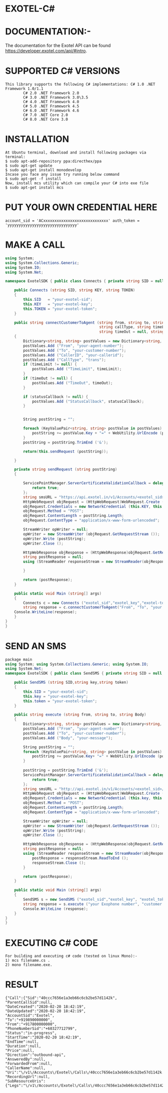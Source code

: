 # EXOTEL-C#

# DOCUMENTATION:-

The documentation for the Exotel API can be found https://developer.exotel.com/api/#intro.

# SUPPORTED C# VERSIONS

    This library supports the following C# implementations: C# 1.0 .NET Framework 1.0/1.1
            C# 2.0 .NET Framework 2.0
            C# 3.0 .NET Framework 3.0\3.5
            C# 4.0 .NET Framework 4.0
            C# 5.0 .NET Framework 4.5
            C# 6.0 .NET Framework 4.6
            C# 7.0 .NET Core 2.0
            C# 8.0 .NET Core 3.0

# INSTALLATION

    At Ubuntu terminal, download and install following packages via terminal:
    $ sudo apt-add-repository ppa:directhex/ppa
    $ sudo apt-get update
    $ sudo apt-get install monodevelop
    Incase you face any issue try running below command
    $ sudo apt-get -f install
    Now, install mcs utility which can compile your C# into exe file
    $ sudo apt-get install mcs

# PUT  YOUR OWN CREDENTIAL HERE

    account_sid = 'ACxxxxxxxxxxxxxxxxxxxxxxxxxxxxx' auth_token = 'yyyyyyyyyyyyyyyyyyyyyyyyyyyyyyy'
    

# MAKE A CALL

```csharp
using System; 
using System.Collections.Generic;
using System.IO; 
using System.Net;

namespace ExotelSDK { public class Connects { private string SID = null; private string KEY = null; private string TOKEN = null ;

    public Connects (string SID, string KEY, string TOKEN)
    {
        this.SID   = "your-exotel-sid";
        this.KEY   = "your-exotel-key";
        this.TOKEN = "your-exotel-token";
    }

    public string connectCustomerToAgent (string from, string to, string callerID,
                                          string callType, string timeLimit = null,
                                          string timeOut = null, string statusCallback = null)
    {
        Dictionary<string, string> postValues = new Dictionary<string, string> ();
        postValues.Add ("From", "your-agent-number");
        postValues.Add ("To", "your-customer-number");
        postValues.Add ("CallerID", "your-callerid");
        postValues.Add ("CallType", "trans");
        if (timeLimit != null) {
            postValues.Add ("TimeLimit", timeLimit);
        }
        if (timeOut != null) {
            postValues.Add ("TimeOut", timeOut);
        }

        if (statusCallback != null) {
            postValues.Add ("StatusCallback", statusCallback);
        }


        String postString = "";

        foreach (KeyValuePair<string, string> postValue in postValues) {
            postString += postValue.Key + "=" + WebUtility.UrlEncode (postValue.Value) + "&";
        }
        postString = postString.TrimEnd ('&');

        return(this.sendRequest (postString));

    }

    private string sendRequest (string postString)
    {

        ServicePointManager.ServerCertificateValidationCallback = delegate {
            return true;
        };
        string smsURL = "https://api.exotel.in/v1/Accounts/<exotel_sid>/Calls/connect";
        HttpWebRequest objRequest = (HttpWebRequest)WebRequest.Create (smsURL);
        objRequest.Credentials = new NetworkCredential (this.KEY, this.TOKEN);
        objRequest.Method = "POST";
        objRequest.ContentLength = postString.Length;
        objRequest.ContentType = "application/x-www-form-urlencoded";

        StreamWriter opWriter = null;
        opWriter = new StreamWriter (objRequest.GetRequestStream ());
        opWriter.Write (postString);
        opWriter.Close ();

        HttpWebResponse objResponse = (HttpWebResponse)objRequest.GetResponse ();
        string postResponse = null;
        using (StreamReader responseStream = new StreamReader(objResponse.GetResponseStream())) {

        }

        return (postResponse);
    }

    public static void Main (string[] args)
    {
        Connects c = new Connects ("exotel_sid","exotel_key","exotel-token");
        string response = c.connectCustomerToAgent("From", "To", "your exotel VN", "trans");
    Console.WriteLine(response);
    }
}
}
```

# SEND AN SMS

```csharp
package main
using System; using System.Collections.Generic; using System.IO;
using System.Net;
namespace ExotelSDK { public class SendSMS { private string SID = null; private string key = null; private string token =null ;

    public SendSMS (string SID,string key,string token)
    {
        this.SID = "your-exotel-sid";
        this.key = "your-exotel-key";
        this.token = "your-exotel-token";
    }

    public string execute (string from, string to, string Body)
    {
        Dictionary<string, string> postValues = new Dictionary<string, string> ();
        postValues.Add ("From", "your-agent-number");
        postValues.Add ("To", "your-customer-number");
        postValues.Add ("Body", "your-message");

        String postString = "";
        foreach (KeyValuePair<string, string> postValue in postValues) {
            postString += postValue.Key+ "=" + WebUtility.UrlEncode (postValue.Value) + "&";
        }
        
        postString = postString.TrimEnd ('&');
        ServicePointManager.ServerCertificateValidationCallback = delegate {
            return true;
        };
        string smsURL = "http://api.exotel.in/v1/Accounts/<exotel_sid>/Sms/send";
        HttpWebRequest objRequest = (HttpWebRequest)WebRequest.Create (smsURL);
        objRequest.Credentials = new NetworkCredential (this.key, this.token);
        objRequest.Method = "POST";
        objRequest.ContentLength = postString.Length;
        objRequest.ContentType = "application/x-www-form-urlencoded";

        StreamWriter opWriter = null;
        opWriter = new StreamWriter (objRequest.GetRequestStream ());
        opWriter.Write (postString);
        opWriter.Close ();

        HttpWebResponse objResponse = (HttpWebResponse)objRequest.GetResponse ();
        string postResponse = null;
        using (StreamReader responseStream = new StreamReader(objResponse.GetResponseStream())) {
            postResponse = responseStream.ReadToEnd ();
            responseStream.Close ();
        }

        return (postResponse);
    }

    public static void Main (string[] args)
    {
        SendSMS s = new SendSMS ("exotel_sid","exotel_key", "exotel_token");
        string response = s.execute ("your Exophone number", "customer no.", "body");
        Console.WriteLine (response);
    }
}
}

```
# EXECUTING C# CODE

    For building and executing c# code (tested on linux Mono):- 
    1) mcs filename.cs .
    2) mono filename.exe.

# RESULT

    {"Call":{"Sid":"40ccc7656e1a3eb66c6cb2be57d1142k",
    "ParentCallSid":null, 
    "DateCreated":"2020-02-20 18:42:19", 
    "DateUpdated":"2020-02-20 18:42:19", 
    "AccountSid":"Exotel", 
    "To":"+919890000000", 
    "From":"+917800000000", 
    "PhoneNumberSid":"+60327712799", 
    "Status":"in-progress", 
    "StartTime":"2020-02-20 18:42:19", 
    "EndTime":null, 
    "Duration":null, 
    "Price":null,
    "Direction":"outbound-api",
    "AnsweredBy":null,
    "ForwardedFrom":null, 
    "CallerName":null, "Uri":"\/v1\/Accounts\/Exotel\/Calls\/40ccc7656e1a3eb66c6cb2be57d1142k.json", 
    "RecordingUrl":null, 
    "SubResourceUris":{"Legs":"\/v1\/Accounts\/Exotel\/Calls\/40ccc7656e1a3eb66c6cb2be57d1142k.json\/Legs"}}}
    
  
